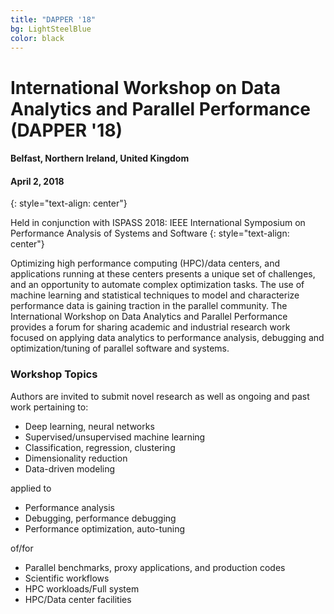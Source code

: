 ```yaml
---
title: "DAPPER '18"
bg: LightSteelBlue 
color: black
---
```


# International Workshop on Data Analytics and Parallel Performance (DAPPER '18)
#### Belfast, Northern Ireland, United Kingdom 
#### April 2, 2018
{: style="text-align: center"}

Held in conjunction with ISPASS 2018: IEEE International Symposium on Performance Analysis of Systems and Software
{: style="text-align: center"}


Optimizing high performance computing (HPC)/data centers, and applications
running at these centers presents a unique set of challenges, and an
opportunity to automate complex optimization tasks. The use of machine learning
and statistical techniques to model and characterize performance data is
gaining traction in the parallel community. The International Workshop on Data
Analytics and Parallel Performance provides a forum for sharing academic and
industrial research work focused on applying data analytics to performance
analysis, debugging and optimization/tuning of parallel software and systems.

### Workshop Topics

Authors are invited to submit novel research as well as ongoing and past work pertaining to:

- Deep learning, neural networks
- Supervised/unsupervised machine learning
- Classification, regression, clustering
- Dimensionality reduction
- Data-driven modeling

applied to

- Performance analysis
- Debugging, performance debugging
- Performance optimization, auto-tuning

of/for

- Parallel benchmarks, proxy applications, and production codes
- Scientific workflows
- HPC workloads/Full system
- HPC/Data center facilities
